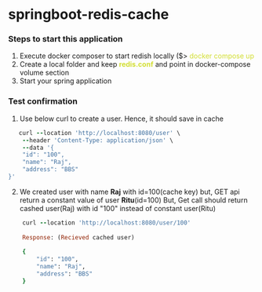 # springboot-redis-cache

### **Steps to start this application**

1. Execute docker composer to start redish locally ($> <span style="color:#D2DE32">docker compose up</span>
2. Create a local folder and keep **<span style="color:#D2DE32">redis.conf</span>** and point in docker-compose volume section
3. Start your spring application 

### **Test confirmation**
1. Use below curl to create a user. Hence, it should save in cache

```ruby
   curl --location 'http://localhost:8080/user' \
    --header 'Content-Type: application/json' \
    --data '{
    "id": "100",
    "name": "Raj",
    "address": "BBS"
}'
```

2. We created user with name **Raj** with id=100(cache key) but, GET api return a constant value of user **Ritu**(id=100) 
But, Get call should return cashed user(Raj) with id "100" instead of constant user(Ritu)
```ruby 
    curl --location 'http://localhost:8080/user/100'
    
    Response: (Recieved cached user)
    
    {
        "id": "100",
        "name": "Raj",
        "address": "BBS"
    }
```